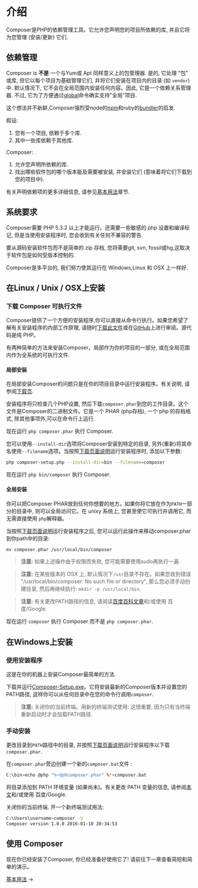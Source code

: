 # 介绍

Composer是PHP的依赖管理工具。它允许您声明您的项目所依赖的库, 并且它将为您管理 (安装/更新) 它们.

## 依赖管理

Composer is **不是** 一个与Yum或 Apt 同样意义上的包管理器. 是的, 它处理 "包" 或库, 但它以每个项目为基础管理它们, 并将它们安装在项目内的目录 (如 `vendor`) 中. 默认情况下, 它不会在全局范围内安装任何内容。因此, 它是一个依赖关系管理器. 不过, 它为了方便通过[global](03-cli.md#global)命令确实支持"全局"项目.

这个想法并不新鲜,Composer强烈受node的[npm](https://www.npmjs.com/)和ruby的[bundler](https://bundler.io/)的启发.

假设:

1. 您有一个项目, 依赖于多个库.
1. 其中一些库依赖于其他库.

Composer:

1. 允许您声明所依赖的库.
1. 找出哪些软件包的哪个版本能及需要被安装, 并安装它们 (意味着将它们下载到您的项目中).

有关声明依赖项的更多详细信息, 请参见[基本用法](01-basic-usage.md)章节.

## 系统要求

Composer需要 PHP 5.3.2 以上才能运行。还需要一些敏感的 php 设置和编译标记, 但是当使用安装程序时, 您会收到有关任何不兼容的警告.

要从源码安装软件包而不是简单的 zip 存档, 您将需要git, svn, fossil或hg,这取决于软件包是如何受版本控制的.

Composer是多平台的, 我们努力使其运行在 Windows,Linux 和 OSX 上一样好.

## 在Linux / Unix / OSX上安装

### 下载 Composer 可执行文件

Composer提供了一个方便的安装程序,你可以直接从命令行执行。如果您希望了解有关安装程序的内部工作原理, 请随时[下载此文件](https://getcomposer.org/installer)或在[GitHub](https://github.com/composer/getcomposer.org/blob/master/web/installer)上进行审阅。源代码是纯 PHP。

有两种简单的方法来安装Composer。局部作为你的项目的一部分, 或在全局范围内作为全系统的可执行文件.

#### 局部安装


在局部安装Composer的问题只是在你的项目目录中运行安装程序。有关说明, 请参阅[下载页](http://composer.p2hp.com/download/).

安装程序将只检查几个PHP设置, 然后下载`composer.phar`到您的工作目录。这个文件是Composer的二进制文件。它是一个 PHAR (php存档), 一个 php 的存档格式, 除其他事项外,可以在命令行上运行.

现在运行 `php composer.phar` 执行 Composer.

您可以使用`--install-dir`选项将Composer安装到特定的目录, 另外(重新)将其命名使用`--filename`选项。当按照[下载页面说明](http://composer.p2hp.com/download/)运行安装程序时, 添加以下参数:

```sh
php composer-setup.php --install-dir=bin --filename=composer
```

现在运行 `php bin/composer` 执行 Composer.

#### 全局安装

你可以把Composer PHAR放到任何你想要的地方。如果你将它放在作为`PATH`一部分的目录中, 则可以全局访问它。在 unixy 系统上, 您甚至使它可执行并调用它, 而无需直接使用 `php`解释器。

当按照[下载页面说明](http://composer.p2hp.com/download/)运行安装程序之后, 您可以运行此操作来移动composer.phar 到你path中的目录:

```sh
mv composer.phar /usr/local/bin/composer
```

> **注意:**  如果上述操作由于权限而失败, 您可能需要使用sudo再执行一遍.

> **注意:** 在某些版本的 OSX 上, 默认情况下`/usr`目录不存在。如果您收到错误 "/usr/local/bin/composer: No such file or directory", 那么您必须手动创建目录, 然后再继续执行: `mkdir -p /usr/local/bin`.

> **注意:** 有关更改PATH路径的信息, 请阅读[百度百科文章](https://baike.baidu.com/item/%E7%8E%AF%E5%A2%83%E5%8F%98%E9%87%8F/1730949)和/或使用 百度/Google.

现在运行 `composer` 执行 Composer 而不是 `php composer.phar`.

## 在Windows上安装

### 使用安装程序

这是在你的机器上安装Composer最简单的方法.

下载并运行[Composer-Setup.exe](https://getcomposer.org/Composer-Setup.exe)。它将安装最新的Composer版本并设置您的PATH路径, 这样你可以从任何目录中在您的命令行调用`composer`.

> **注意:** 关闭你的当前终端。用新的终端测试使用: 这很重要, 因为只有当终端重新启动时才会加载PATH路径.

### 手动安装


更改目录到`PATH`路径中的目录, 并按照[下载页面说明](http://composer.p2hp.com/download/)运行安装程序以下载`composer.phar`.

在`composer.phar`旁边创建一个新的`composer.bat`文件 :

```sh
C:\bin>echo @php "%~dp0composer.phar" %*>composer.bat
```

将目录添加到 PATH 环境变量 (如果尚未)。有关更改 PATH 变量的信息, 请参阅[本文](https://jingyan.baidu.com/article/47a29f24610740c0142399ea.html)和/或使用 百度/Google.

关闭你的当前终端. 开一个新终端测试用法:

```sh
C:\Users\username>composer -V
Composer version 1.0.0 2016-01-10 20:34:53
```

## 使用 Composer

现在你已经安装了Composer, 你已经准备好使用它了! 请前往下一章查看简短和简单的演示。


[基本用法](01-basic-usage.md) &rarr;
